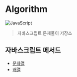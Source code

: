 # Algorithm

<p>
<img alt="JavaScript" src="http://img.shields.io/badge/-JavaScript-F7DF1E?style=flat&logo=JavaScript&logoColor=white"/>
</p>

> 자바스크립트 문제풀이 저장소

## 자바스크립트 메서드

- [문자열](https://github.com/hyunwoome/algorithm/blob/main/tip/string.md)
- [배열](https://github.com/hyunwoome/algorithm/blob/main/tip/array.md)
